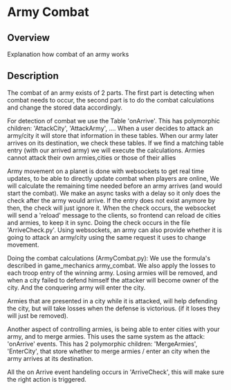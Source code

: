 # Army Combat

## Overview
Explanation how combat of an army works


## Description
The combat of an army exists of 2 parts. The first part is detecting when combat needs to occur, the second part is to do the combat calculations and change the
stored data accordingly.

For detection of combat we use the Table 'onArrive'. This has polymorphic children: 'AttackCity', 'AttackArmy', ....
When a user decides to attack an army/city it will store that information in these tables. When our army later arrives on
its destination, we check these tables. If we find a matching table entry (with our arrived army) we will execute the calculations.
Armies cannot attack their own armies,cities or those of their allies

Army movement on a planet is done with websockets to get real time updates, to be able to directly update combat when players are online,
We will calculate the remaining time needed before an army arrives (and would start the combat). We make an async tasks with a delay so it only does the 
check after the army would arrive. If the entry does not exist anymore by then, the check will just ignore it.
When the check occurs, the websocket will send a 'reload' message to the clients, so frontend can reload de cities and armies, to
keep it in sync. Doing the check occurs in the file 'ArriveCheck.py'. Using websockets, an army can also provide whether it is going to attack an army/city using
the same request it uses to change movement.

Doing the combat calculations (ArmyCombat.py): We use the formula's described in game_mechanics army_combat.
We also apply the losses to each troop entry of the winning army. Losing armies will be removed, and when a city failed to defend himself
the attacker will become owner of the city. And the conquering army will enter the city. 

Armies that are presented in a city while it is attacked, will help defending the city, but will take losses when the defense is victorious. (if it loses they will just be removed).

Another aspect of controlling armies, is being able to enter cities with your army, and to merge armies.
This uses the same system as the attack: 'onArrive' events. This has 2 polymorphic children: 'MergeArmies', 'EnterCity', that store whether
to merge armies / enter an city when the army arrives at its destination.

All the on Arrive event handeling occurs in 'ArriveCheck', this will make sure the right action is triggered.
